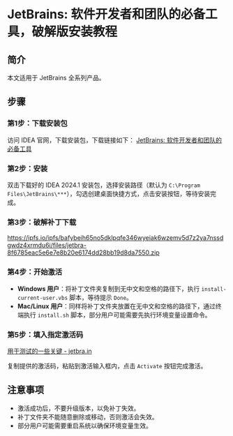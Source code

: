 # JetBrains: 软件开发者和团队的必备工具，破解版安装教程

## 简介
本文适用于 JetBrains 全系列产品。

## 步骤

### 第1步：下载安装包
访问 IDEA 官网，下载安装包，下载链接如下：
[JetBrains: 软件开发者和团队的必备工具](https://www.jetbrains.com/zh-cn/)

### 第2步：安装
双击下载好的 IDEA 2024.1 安装包，选择安装路径（默认为 `C:\Program Files\JetBrains\***`），勾选创建桌面快捷方式，点击安装按钮，等待安装完成。

### 第3步：破解补丁下载
https://ipfs.io/ipfs/bafybeih65no5dklpqfe346wyeiak6wzemv5d7z2ya7nssdgwdz4xrmdu6i/files/jetbra-8f6785eac5e6e7e8b20e6174dd28bb19d8da7550.zip

### 第4步：开始激活
- **Windows 用户**：将补丁文件夹复制到无中文和空格的路径下，执行 `install-current-user.vbs` 脚本，等待提示 `Done`。
- **Mac/Linux 用户**：同样将补丁文件夹放置在无中文和空格的路径下，通过终端执行 `install.sh` 脚本，部分用户可能需要先执行环境变量设置命令。

### 第5步：填入指定激活码

[用于测试的一些关键 - jetbra.in](https://ipfs.io/ipfs/bafybeih65no5dklpqfe346wyeiak6wzemv5d7z2ya7nssdgwdz4xrmdu6i/)

复制提供的激活码，粘贴到激活输入框内，点击 `Activate` 按钮完成激活。

## 注意事项
- 激活成功后，不要升级版本，以免补丁失效。
- 补丁文件夹不能随意删除或移动，否则激活会失效。
- 部分用户可能需要重启系统以确保环境变量生效。

